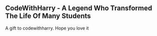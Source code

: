 ## CodeWithHarry - A Legend Who Transformed The Life Of Many Students
A gift to codewithharry. Hope you love it

